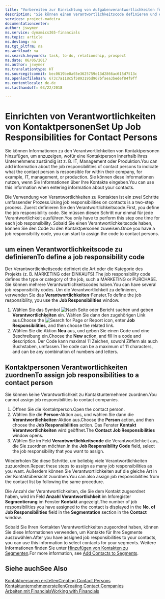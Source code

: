 ```yaml
---
title: "Vorbereiten zur Einrichtung von Aufgabenverantwortlichkeiten für Kontakte | Microsoft Docs"
description: "Sie können einen Verantwortlichkeitscode definieren und diesen einem Kontakt zuweisen, um den Aufgaben anzuzeigen, dass Ihr Kontakt bei dem Unternehmen, z IT, oder Produktion verantwortlich ist."
services: project-madeira
documentationcenter: 
author: jswymer
ms.service: dynamics365-financials
ms.topic: article
ms.devlang: na
ms.tgt_pltfrm: na
ms.workload: na
ms.search.keywords: task, to-do, relationship, prospect
ms.date: 06/06/2017
ms.author: jswymer
ms.translationtype: HT
ms.sourcegitcommit: bec0619be0a65e3625759e13d2866ac615d7513c
ms.openlocfilehash: 673c7a118c5f589319bd967bfaea3bedef84f9ff
ms.contentlocale: de-de
ms.lasthandoff: 03/22/2018

---
```

# <a name="set-up-job-responsibilities-for-contact-persons"></a><span data-ttu-id="1d362-103">Einrichten von Verantwortlichkeiten von Kontaktpersonen</span><span class="sxs-lookup"><span data-stu-id="1d362-103">Set Up Job Responsibilities for Contact Persons</span></span>
<span data-ttu-id="1d362-104">Sie können Informationen zu den Verantwortlichkeiten von Kontaktpersonen hinzufügen, um anzuzeigen, wofür eine Kontaktperson innerhalb ihres Unternehmens zuständig ist z. B. IT, Management oder Produktion.</span><span class="sxs-lookup"><span data-stu-id="1d362-104">You can add information about the job responsibilities of contact persons to indicate what the contact person is responsible for within their company, for example, IT, management, or production.</span></span> <span data-ttu-id="1d362-105">Sie können diese Informationen nutzen, wenn Sie Informationen über Ihre Kontakte eingeben.</span><span class="sxs-lookup"><span data-stu-id="1d362-105">You can use this information when entering information about your contacts.</span></span>

<span data-ttu-id="1d362-106">Die Verwendung von Verantwortlichkeiten zu Kontakten ist ein zwei Schritte umfassender Prozess.</span><span class="sxs-lookup"><span data-stu-id="1d362-106">Using job responsibilities on contacts is a two-step process.</span></span> <span data-ttu-id="1d362-107">Zuerst definieren Sie den Verantwortlichkeitscode.</span><span class="sxs-lookup"><span data-stu-id="1d362-107">First, you define the job responsibility code.</span></span> <span data-ttu-id="1d362-108">Sie müssen diesen Schritt nur einmal für jede Verantwortlichkeit ausführen.</span><span class="sxs-lookup"><span data-stu-id="1d362-108">You only have to perform this step one time for each job responsibility.</span></span> <span data-ttu-id="1d362-109">Sobald Sie einen Verantwortlichkeitscode haben, können Sie den Code zu den Kontaktpersonen zuweisen.</span><span class="sxs-lookup"><span data-stu-id="1d362-109">Once you have a job responsibility code, you can start to assign the code to contact persons.</span></span>

## <a name="to-define-a-job-responsibility-code"></a><span data-ttu-id="1d362-110">um einen Verantwortlichkeitscode zu definieren</span><span class="sxs-lookup"><span data-stu-id="1d362-110">To define a job responsibility code</span></span>
<span data-ttu-id="1d362-111">Der Verantwortlichkeitscode definiert die Art oder die Kategorie des Projekts (z. B. MARKETING oder EINKAUFS).</span><span class="sxs-lookup"><span data-stu-id="1d362-111">The job responsibility code defines the type or category of the job, such a MARKETING or PURCHASE.</span></span> <span data-ttu-id="1d362-112">Sie können mehrere Verantwortlichkeitscodes haben.</span><span class="sxs-lookup"><span data-stu-id="1d362-112">You can have several job responsibility codes.</span></span> <span data-ttu-id="1d362-113">Um die Verantwortlichkeit zu definieren, verwenden Sie das **Verantwortlichkeiten**-Fenster.</span><span class="sxs-lookup"><span data-stu-id="1d362-113">To define the job responsibility, you use the **Job Responsibilities** window.</span></span>

1. <span data-ttu-id="1d362-114">Wählen Sie das Symbol ![Nach Seite oder Bericht suchen](media/ui-search/search_small.png "Nach Seite oder Bericht suchen") und geben **Verantwortlichkeiten** ein. Wählen Sie dann den zugehörigen Link aus.</span><span class="sxs-lookup"><span data-stu-id="1d362-114">Choose the ![Search for Page or Report](media/ui-search/search_small.png "Search for Page or Report icon") icon, enter **Job Responsibilities**, and then choose the related link.</span></span>
2. <span data-ttu-id="1d362-115">Wählen Sie die Aktion **Neu** aus, und geben Sie einen Code und eine Beschreibung ein.</span><span class="sxs-lookup"><span data-stu-id="1d362-115">Choose the **New** action, and fill in a code and description.</span></span> <span data-ttu-id="1d362-116">Der Code kann maximal 11 Zeichen, sowohl Ziffern als auch Buchstaben, umfassen.</span><span class="sxs-lookup"><span data-stu-id="1d362-116">The code can be a maximum of 11 characters, and can be any combination of numbers and letters.</span></span>

## <a name="to-assign-job-responsibilities-to-a-contact-person"></a><span data-ttu-id="1d362-117">Kontaktpersonen Verantwortlichkeiten zuordnen</span><span class="sxs-lookup"><span data-stu-id="1d362-117">To assign job responsibilities to a contact person</span></span>
<span data-ttu-id="1d362-118">Sie können keine Verantwortlichkeit zu Kontaktunternehmen zuordnen.</span><span class="sxs-lookup"><span data-stu-id="1d362-118">You cannot assign job responsibilities to contact companies.</span></span>

1. <span data-ttu-id="1d362-119">Öffnen Sie die Kontaktperson.</span><span class="sxs-lookup"><span data-stu-id="1d362-119">Open the contact person.</span></span>
2. <span data-ttu-id="1d362-120">Wählen Sie die **Person**-Aktion aus, und wählen Sie dann die **Verantwortlichkeiten**-Aktion aus.</span><span class="sxs-lookup"><span data-stu-id="1d362-120">Choose the **Person** action, and then choose the **Job Responsibilities** action.</span></span> <span data-ttu-id="1d362-121">Das Fenster **Kontakt Verantwortlichkeiten** wird geöffnet.</span><span class="sxs-lookup"><span data-stu-id="1d362-121">The **Contact Job Responsibilities** window opens.</span></span>
3. <span data-ttu-id="1d362-122">Wählen Sie im Feld **Verantwortlichkeitscode** die Verantwortlichkeit aus, die Sie zuordnen möchten.</span><span class="sxs-lookup"><span data-stu-id="1d362-122">In the **Job Responsibility Code** field, select the job responsibility that you want to assign.</span></span>

<span data-ttu-id="1d362-123">Wiederholen Sie diese Schritte, um beliebig viele Verantwortlichkeiten zuzuordnen.</span><span class="sxs-lookup"><span data-stu-id="1d362-123">Repeat these steps to assign as many job responsibilities as you want.</span></span> <span data-ttu-id="1d362-124">Außerdem können Sie Verantwortlichkeiten auf die gleiche Art in der Kontaktübersicht zuordnen.</span><span class="sxs-lookup"><span data-stu-id="1d362-124">You can also assign job responsibilities from the contact list by following the same procedure.</span></span>

<span data-ttu-id="1d362-125">Die Anzahl der Verantwortlichkeiten, die Sie dem Kontakt zugeordnet haben, wird im Feld **Anzahl Verantwortlichkeit** im Inforegister **Segmentierung** im Fenster **Kontakt** angezeigt.</span><span class="sxs-lookup"><span data-stu-id="1d362-125">The number of job responsibilities you have assigned to the contact is displayed in the **No. of Job Responsibilities** field in the **Segmentation** section in the **Contact** window.</span></span>

<span data-ttu-id="1d362-126">Sobald Sie Ihren Kontakten Verantwortlichkeiten zugeordnet haben, können Sie diese Informationen verwenden, um Kontakte für Ihre Segmente auszuwählen.</span><span class="sxs-lookup"><span data-stu-id="1d362-126">After you have assigned job responsibilities to your contacts, you can use this information to select contacts for your segments.</span></span> <span data-ttu-id="1d362-127">Weitere Informationen finden Sie unter [Hinzufügen von Kontakten zu Segmenten](marketing-add-contact-segment.md).</span><span class="sxs-lookup"><span data-stu-id="1d362-127">For more information, see [Add Contacts to Segments](marketing-add-contact-segment.md).</span></span>

## <a name="see-also"></a><span data-ttu-id="1d362-128">Siehe auch</span><span class="sxs-lookup"><span data-stu-id="1d362-128">See Also</span></span>
[<span data-ttu-id="1d362-129">Kontaktpersonen erstellen</span><span class="sxs-lookup"><span data-stu-id="1d362-129">Creating Contact Persons</span></span>](marketing-create-contact-persons.md)  
[<span data-ttu-id="1d362-130">Kontaktunternehmenerstellen</span><span class="sxs-lookup"><span data-stu-id="1d362-130">Creating Contact Companies</span></span>](marketing-create-contact-companies.md)  
[<span data-ttu-id="1d362-131">Arbeiten mit Financials</span><span class="sxs-lookup"><span data-stu-id="1d362-131">Working with Financials</span></span>](ui-work-product.md)

